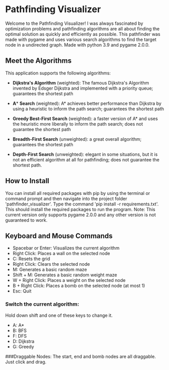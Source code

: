 # Pathfinding Visualizer

Welcome to the Pathfinding Visualizer! I was always fascinated by optimization problems
and pathfinding algorithms are all about finding the optimal solution as quickly and efficiently as possible.
This pathfinder was made with pygame and uses various search algorithms to find the target node in a undirected graph.
Made with python 3.9 and pygame 2.0.0. 

## Meet the Algorithms

This application supports the following algorithms: 

- **Dijkstra's Algorithm** (weighted): The famous Dijkstra's Algorithm invented by Edsger Dijkstra and
    implemented with a priority queue; guarantees the shortest path

- **A*** **Search** (weighted):  A* achieves better performance than Dijkstra by using a heuristic to inform the path search; guarantees the shortest path

- **Greedy Best-First Search** (weighted): a faster version of A* and uses the heuristic more liberally to inform the path search; does not guarantee the shortest path

- **Breadth-First Search** (unweighted): a great overall algorithm; guarantees the shortest path

- **Depth-First Search** (unweighted): elegant in some situations, but it is not an efficient algorithm at all for pathfinding; does not guarantee the shortest path.

## How to Install
You can install all required packages with pip by using the terminal or command prompt 
and then navigate into the project folder 'pathfinder_visualizer'.
Type the command 'pip install -r requirements.txt'.
This should install the required packages to run the program.
Note: This current version only supports pygame 2.0.0 and any other version is not guaranteed to work.

## Keyboard and Mouse Commands

- Spacebar or Enter: Visualizes the current algorithm
- Right Click: Places a wall on the selected node
- C: Resets the grid
- Right Click: Clears the selected node
- M: Generates a basic random maze
- Shift + M: Generates a basic random weight maze
- W + Right Click: Places a weight on the selected node
- B + Right Click: Places a bomb on the selected node (at most 1)
- Esc: Quit
### Switch the current algorithm:
Hold down shift and one of these keys to change it.
- A: A*
- B: BFS
- F: DFS
- D: Dijkstra
- G: Greedy

###Draggable Nodes:
The start, end and bomb nodes are all draggable.
Just click and drag.